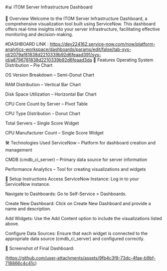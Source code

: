 #📊 ITOM Server Infrastructure Dashboard
​

🚀 Overview
Welcome to the ITOM Server Infrastructure Dashboard, a comprehensive visualization tool built using ServiceNow. This dashboard offers real-time insights into your server infrastructure, facilitating effective monitoring and decision-making.​

#DASHBOARD LINK :
https://dev224162.service-now.com/now/platform-analytics-workspace/dashboards/params/edit/false/tab-sys-id/2079af81838d2210339b92d6feaad391/sys-id/a8796781838d2210339b92d6feaad3da
🧰 Features
Operating System Distribution – Pie Chart

OS Version Breakdown – Semi-Donut Chart

RAM Distribution – Vertical Bar Chart

Disk Space Utilization – Horizontal Bar Chart

CPU Core Count by Server – Pivot Table

CPU Type Distribution – Donut Chart

Total Servers – Single Score Widget

CPU Manufacturer Count – Single Score Widget​

🛠️ Technologies Used
ServiceNow – Platform for dashboard creation and management

CMDB (cmdb_ci_server) – Primary data source for server information

Performance Analytics – Tool for creating visualizations and widgets

📝 Setup Instructions
Access ServiceNow Instance: Log in to your ServiceNow instance.

Navigate to Dashboards: Go to Self-Service > Dashboards.

Create New Dashboard: Click on Create New Dashboard and provide a name and description.

Add Widgets: Use the Add Content option to include the visualizations listed above.

Configure Data Sources: Ensure that each widget is connected to the appropriate data source (cmdb_ci_server) and configured correctly.​

📸 Screenshot of Final Dashboard:

(https://github.com/user-attachments/assets/9fb4c3f8-73dc-4fae-b9bf-718866c4c41c)
